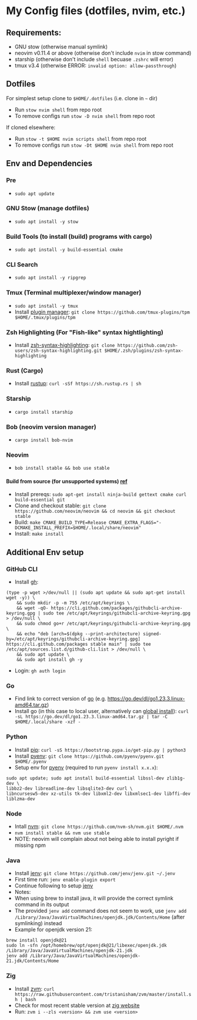 # My Config files (dotfiles, nvim, etc.)

## Requirements:
- GNU stow (otherwise manual symlink)
- neovim v0.11.4 or above (otherwise don't include `nvim` in stow command)
- starship (otherwise don't include `shell` becuase `.zshrc` will error)
- tmux v3.4 (otherwise ERROR: `invalid option: allow-passthrough`)

## Dotfiles
For simplest setup clone to `$HOME/.dotfiles` (i.e. clone in `~` dir)
- Run `stow nvim shell` from repo root
- To remove configs run `stow -D nvim shell` from repo root

If cloned elsewhere:
- Run `stow -t $HOME nvim scripts shell` from repo root
- To remove configs run `stow -Dt $HOME nvim shell` from repo root

## Env and Dependencies
### Pre
- `sudo apt update`

### GNU Stow (manage dotfiles)
- `sudo apt install -y stow`

### Build Tools (to install (build) programs with cargo)
- `sudo apt install -y build-essential cmake`

### CLI Search
- `sudo apt install -y ripgrep`

### Tmux (Terminal multiplexer/window manager)
- `sudo apt install -y tmux`
- Install [plugin manager](https://github.com/tmux-plugins/tpm):
`git clone https://github.com/tmux-plugins/tpm $HOME/.tmux/plugins/tpm`

### Zsh Highlighting (For "Fish-like" syntax hightlighting)
- Install [zsh-syntax-highlighting](https://github.com/zsh-users/zsh-syntax-highlighting):
`git clone https://github.com/zsh-users/zsh-syntax-highlighting.git $HOME/.zsh/plugins/zsh-syntax-highlighting`

### Rust (Cargo)
- Install [rustup](https://www.rust-lang.org/tools/install):
`curl -sSf https://sh.rustup.rs | sh`

### Starship
- `cargo install starship`

### Bob (neovim version manager)
- `cargo install bob-nvim`

### Neovim
- `bob install stable && bob use stable`
#### Build from source (for unsupported systems) [ref](https://github.com/neovim/neovim/blob/master/INSTALL.md#install-from-source)
- Install prereqs: `sudo apt-get install ninja-build gettext cmake curl build-essential git`
- Clone and checkout stable: `git clone https://github.com/neovim/neovim && cd neovim && git checkout stable`
- Build: `make CMAKE_BUILD_TYPE=Release CMAKE_EXTRA_FLAGS="-DCMAKE_INSTALL_PREFIX=$HOME/.local/share/neovim"`
- Install: `make install`

## Additional Env setup
### GitHub CLI
- Install [gh](https://github.com/cli/cli/blob/trunk/docs/install_linux.md):
```
(type -p wget >/dev/null || (sudo apt update && sudo apt-get install wget -y)) \
	&& sudo mkdir -p -m 755 /etc/apt/keyrings \
	&& wget -qO- https://cli.github.com/packages/githubcli-archive-keyring.gpg | sudo tee /etc/apt/keyrings/githubcli-archive-keyring.gpg > /dev/null \
	&& sudo chmod go+r /etc/apt/keyrings/githubcli-archive-keyring.gpg \
	&& echo "deb [arch=$(dpkg --print-architecture) signed-by=/etc/apt/keyrings/githubcli-archive-keyring.gpg] https://cli.github.com/packages stable main" | sudo tee /etc/apt/sources.list.d/github-cli.list > /dev/null \
	&& sudo apt update \
	&& sudo apt install gh -y
```
- Login: `gh auth login`

### Go
- Find link to correct version of [go](https://go.dev/dl/) (e.g. https://go.dev/dl/go1.23.3.linux-amd64.tar.gz)
- Install go (in this case to local user, alternatively can [global install](https://go.dev/doc/install)):
`curl -sL https://go.dev/dl/go1.23.3.linux-amd64.tar.gz | tar -C $HOME/.local/share -xzf -`

### Python
- Install [pip](https://pip.pypa.io/en/stable/installation/#get-pip-py):
`curl -sS https://bootstrap.pypa.io/get-pip.py | python3`
- Install [pyenv](https://github.com/pyenv/pyenv):
`git clone https://github.com/pyenv/pyenv.git $HOME/.pyenv`
- Setup env for [pyenv](https://github.com/pyenv/pyenv/wiki#suggested-build-environment)
(required to run `pyenv install x.x.x`):
```
sudo apt update; sudo apt install build-essential libssl-dev zlib1g-dev \
libbz2-dev libreadline-dev libsqlite3-dev curl \
libncursesw5-dev xz-utils tk-dev libxml2-dev libxmlsec1-dev libffi-dev liblzma-dev
```

### Node
- Intall [nvm](https://github.com/nvm-sh/nvm):
`git clone https://github.com/nvm-sh/nvm.git $HOME/.nvm`
- `nvm install stable && nvm use stable`
- NOTE: neovim will complain about not being able to install pyright if missing npm

### Java
- Install [jenv](https://github.com/jenv/jenv):
`git clone https://github.com/jenv/jenv.git ~/.jenv`
- First time run: `jenv enable-plugin export`
- Continue following to setup [jenv](https://github.com/jenv/jenv?tab=readme-ov-file#13-adding-your-java-environment)
 - Notes:
  - When using brew to install java, it will provide the correct symlink command in its output
  - The provided `jenv add` command does not seem to work, use `jenv add /Library/Java/JavaVirtualMachines/openjdk.jdk/Contents/Home` (after symlinking) instead
- Example for openjdk version 21:
```
brew install openjdk@21
sudo ln -sfn /opt/homebrew/opt/openjdk@21/libexec/openjdk.jdk /Library/Java/JavaVirtualMachines/openjdk-21.jdk
jenv add /Library/Java/JavaVirtualMachines/openjdk-21.jdk/Contents/Home
```

### Zig
- Install [zvm](https://www.zvm.app/guides/install-zvm/):
`curl https://raw.githubusercontent.com/tristanisham/zvm/master/install.sh | bash`
- Check for most recent stable version at [zig website](https://ziglang.org/download/)
- Run: `zvm i --zls <version> && zvm use <version>`
